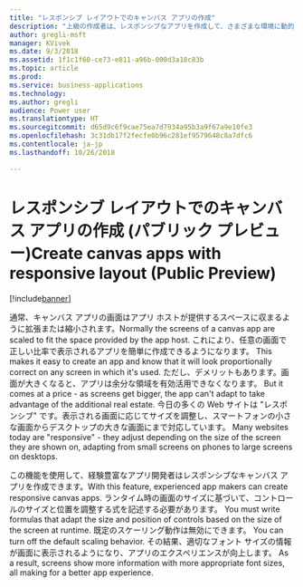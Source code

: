 ```yaml
---
title: "レスポンシブ レイアウトでのキャンバス アプリの作成"
description: "上級の作成者は、レスポンシブなアプリを作成して、さまざまな環境に動的に調整できます。"
author: gregli-msft
manager: KVivek
ms.date: 9/3/2018
ms.assetid: 1f1c1f60-ce73-e811-a96b-000d3a18c83b
ms.topic: article
ms.prod: 
ms.service: business-applications
ms.technology: 
ms.author: gregli
audience: Power user
ms.translationtype: HT
ms.sourcegitcommit: d65d9c6f9cae75ea7d7934a95b3a9f67a9e10fe3
ms.openlocfilehash: 3c31db17f2fecfe0b96c281ef9579648c8a7dfc6
ms.contentlocale: ja-jp
ms.lasthandoff: 10/26/2018

---
```

# <a name="create-canvas-apps-with-responsive-layout-public-preview"></a><span data-ttu-id="6a2cb-103">レスポンシブ レイアウトでのキャンバス アプリの作成 (パブリック プレビュー)</span><span class="sxs-lookup"><span data-stu-id="6a2cb-103">Create canvas apps with responsive layout (Public Preview)</span></span>


[!include[banner](../../includes/banner.md)]

<span data-ttu-id="6a2cb-104">通常、キャンバス アプリの画面はアプリ ホストが提供するスペースに収まるように拡張または縮小されます。</span><span class="sxs-lookup"><span data-stu-id="6a2cb-104">Normally the screens of a canvas app are scaled to fit the space provided by the app host.</span></span> <span data-ttu-id="6a2cb-105">これにより、任意の画面で正しい比率で表示されるアプリを簡単に作成できるようになります。</span><span class="sxs-lookup"><span data-stu-id="6a2cb-105"> This makes it easy to create an app and know that it will look proportionally correct on any screen in which it's used.</span></span> <span data-ttu-id="6a2cb-106">ただし、デメリットもあります。画面が大きくなると、アプリは余分な領域を有効活用できなくなります。</span><span class="sxs-lookup"><span data-stu-id="6a2cb-106"> But it comes at a price - as screens get bigger, the app can't adapt to take advantage of the additional real estate.</span></span> <span data-ttu-id="6a2cb-107">今日の多くの Web サイトは "レスポンシブ" です。表示される画面に応じてサイズを調整し、スマートフォンの小さな画面からデスクトップの大きな画面にまで対応しています。</span><span class="sxs-lookup"><span data-stu-id="6a2cb-107"> Many websites today are "responsive" - they adjust depending on the size of the screen they are shown on, adapting from small screens on phones to large screens on desktops.</span></span>  

<span data-ttu-id="6a2cb-108">この機能を使用して、経験豊富なアプリ開発者はレスポンシブなキャンバス アプリを作成できます。</span><span class="sxs-lookup"><span data-stu-id="6a2cb-108">With this feature, experienced app makers can create responsive canvas apps.</span></span> <span data-ttu-id="6a2cb-109">ランタイム時の画面のサイズに基づいて、コントロールのサイズと位置を調整する式を記述する必要があります。</span><span class="sxs-lookup"><span data-stu-id="6a2cb-109"> You must write formulas that adapt the size and position of controls based on the size of the screen at runtime.</span></span> <span data-ttu-id="6a2cb-110">既定のスケーリング動作は無効にできます。</span><span class="sxs-lookup"><span data-stu-id="6a2cb-110"> You can turn off the default scaling behavior.</span></span> <span data-ttu-id="6a2cb-111">その結果、適切なフォント サイズの情報が画面に表示されるようになり、アプリのエクスペリエンスが向上します。</span><span class="sxs-lookup"><span data-stu-id="6a2cb-111"> As a result, screens show more information with more appropriate font sizes, all making for a better app experience.</span></span>

